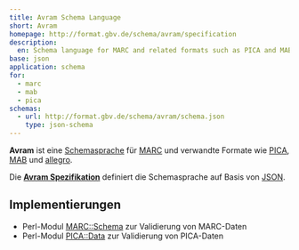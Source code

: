 ```yaml
---
title: Avram Schema Language
short: Avram
homepage: http://format.gbv.de/schema/avram/specification
description:
  en: Schema language for MARC and related formats such as PICA and MAB
base: json
application: schema
for:
  - marc
  - mab
  - pica 
schemas:
  - url: http://format.gbv.de/schema/avram/schema.json
    type: json-schema
---
```


**Avram** ist eine [Schemasprache](../schema) für [MARC](../marc) und verwandte
Formate wie [PICA](../pica), [MAB](../mab) und [allegro](../allegro).

Die **[Avram Spezifikation](avram/specification)** definiert die Schemasprache
auf Basis von [JSON](../json).

## Implementierungen

* Perl-Modul [MARC::Schema](https://metacpan.org/release/MARC-Schema) zur
  Validierung von MARC-Daten
* Perl-Modul [PICA::Data](https://metacpan.org/pod/PICA::Schema) zur
  Validierung von PICA-Daten

<list-schemas format="avram"/>


